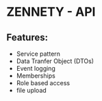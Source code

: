 # ZENNETY - API

## Features:

-   Service pattern
-   Data Tranfer Object (DTOs)
-   Event logging
-   Memberships
-   Role based access
-   file upload
